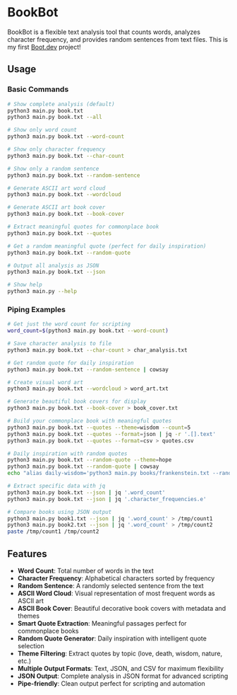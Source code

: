 # BookBot

BookBot is a flexible text analysis tool that counts words, analyzes character frequency, and provides random sentences from text files. This is my first [Boot.dev](https://www.boot.dev) project!

## Usage

### Basic Commands

```bash
# Show complete analysis (default)
python3 main.py book.txt
python3 main.py book.txt --all

# Show only word count
python3 main.py book.txt --word-count

# Show only character frequency
python3 main.py book.txt --char-count

# Show only a random sentence
python3 main.py book.txt --random-sentence

# Generate ASCII art word cloud
python3 main.py book.txt --wordcloud

# Generate ASCII art book cover
python3 main.py book.txt --book-cover

# Extract meaningful quotes for commonplace book
python3 main.py book.txt --quotes

# Get a random meaningful quote (perfect for daily inspiration)
python3 main.py book.txt --random-quote

# Output all analysis as JSON
python3 main.py book.txt --json

# Show help
python3 main.py --help
```

### Piping Examples

```bash
# Get just the word count for scripting
word_count=$(python3 main.py book.txt --word-count)

# Save character analysis to file
python3 main.py book.txt --char-count > char_analysis.txt

# Get random quote for daily inspiration
python3 main.py book.txt --random-sentence | cowsay

# Create visual word art
python3 main.py book.txt --wordcloud > word_art.txt

# Generate beautiful book covers for display
python3 main.py book.txt --book-cover > book_cover.txt

# Build your commonplace book with meaningful quotes
python3 main.py book.txt --quotes --theme=wisdom --count=5
python3 main.py book.txt --quotes --format=json | jq -r '.[].text'
python3 main.py book.txt --quotes --format=csv > quotes.csv

# Daily inspiration with random quotes
python3 main.py book.txt --random-quote --theme=hope
python3 main.py book.txt --random-quote | cowsay
echo "alias daily-wisdom='python3 main.py books/frankenstein.txt --random-quote'" >> ~/.bashrc

# Extract specific data with jq
python3 main.py book.txt --json | jq '.word_count'
python3 main.py book.txt --json | jq '.character_frequencies.e'

# Compare books using JSON output
python3 main.py book1.txt --json | jq '.word_count' > /tmp/count1
python3 main.py book2.txt --json | jq '.word_count' > /tmp/count2
paste /tmp/count1 /tmp/count2
```

## Features

- **Word Count**: Total number of words in the text
- **Character Frequency**: Alphabetical characters sorted by frequency 
- **Random Sentence**: A randomly selected sentence from the text
- **ASCII Word Cloud**: Visual representation of most frequent words as ASCII art
- **ASCII Book Cover**: Beautiful decorative book covers with metadata and themes
- **Smart Quote Extraction**: Meaningful passages perfect for commonplace books
- **Random Quote Generator**: Daily inspiration with intelligent quote selection
- **Theme Filtering**: Extract quotes by topic (love, death, wisdom, nature, etc.)
- **Multiple Output Formats**: Text, JSON, and CSV for maximum flexibility
- **JSON Output**: Complete analysis in JSON format for advanced scripting
- **Pipe-friendly**: Clean output perfect for scripting and automation
